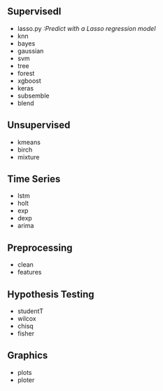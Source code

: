 ## Supervisedl
- lasso.py *:Predict with a Lasso regression model*
- knn
- bayes
- gaussian
- svm
- tree
- forest
- xgboost
- keras
- subsemble
- blend

## Unsupervised
- kmeans
- birch
- mixture

## Time Series
- lstm
- holt
- exp
- dexp
- arima

## Preprocessing
- clean
- features

## Hypothesis Testing
- studentT
- wilcox
- chisq
- fisher

## Graphics
- plots
- ploter
